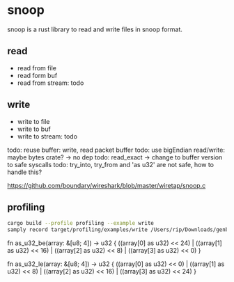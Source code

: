 # snoop

snoop is a rust library to read and write files in snoop format.

## read

- read from file
- read form buf
- read from stream: todo

## write

- write to file
- write to buf
- write to stream: todo

todo: reuse buffer: write, read packet buffer
todo: use bigEndian read/write: maybe bytes crate? -> no dep
todo: read_exact -> change to buffer version to safe syscalls
todo: try_into, try_from and 'as u32' are not safe, how to handle this?

https://github.com/boundary/wireshark/blob/master/wiretap/snoop.c

## profiling

```sh
cargo build --profile profiling --example write
samply record target/profiling/examples/write /Users/rip/Downloads/genbroad.snoop
```



fn as_u32_be(array: &[u8; 4]) -> u32 {
    ((array[0] as u32) << 24) |
    ((array[1] as u32) << 16) |
    ((array[2] as u32) <<  8) |
    ((array[3] as u32) <<  0)
}

fn as_u32_le(array: &[u8; 4]) -> u32 {
    ((array[0] as u32) <<  0) |
    ((array[1] as u32) <<  8) |
    ((array[2] as u32) << 16) |
    ((array[3] as u32) << 24)
}
